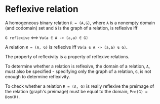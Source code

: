 # Reflexive relation

A homogeneous binary relation `R = (A,G)`, where `A` is a nonempty domain (and codomain) set and `G` is the graph of a relation, is reflexive iff

`G reflexive` ⟺ `∀a(a ∈ A -> (a,a) ∈ G)`

A relation `R = (A, G)` is reflexive iff `∀a(a ∈ A -> (a,a) ∈ G)`.

The property of reflexivity is a property of reflexive relations.

To determine whether a relation is reflexive, the domain of a relation, `A`, must also be specified - specifying only the graph of a relation, `G`, is not enough to determine reflexivity.

To check whether a relation `R = (A, G)` is really reflexive the preimage of the relation (graph's preimage) must be equal to the domain, `Pre(G) = Dom(R)`.
